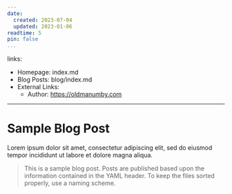 ```yaml
---
date:
  created: 2023-07-04
  updated: 2023-01-06
readtime: 5
pin: false
...
```

links:
  - Homepage: index.md
  - Blog Posts: blog/index.md
  - External Links:
    - Author: https://oldmanumby.com
---

# Sample Blog Post

Lorem ipsum dolor sit amet, consectetur adipiscing elit, sed do eiusmod tempor incididunt ut labore et dolore magna aliqua.

>This is a sample blog post. Posts are published based upon the information contained in the YAML header. To keep the files sorted properly, use a naming scheme.

<!--Enter the file naming scheme here with a legend below>